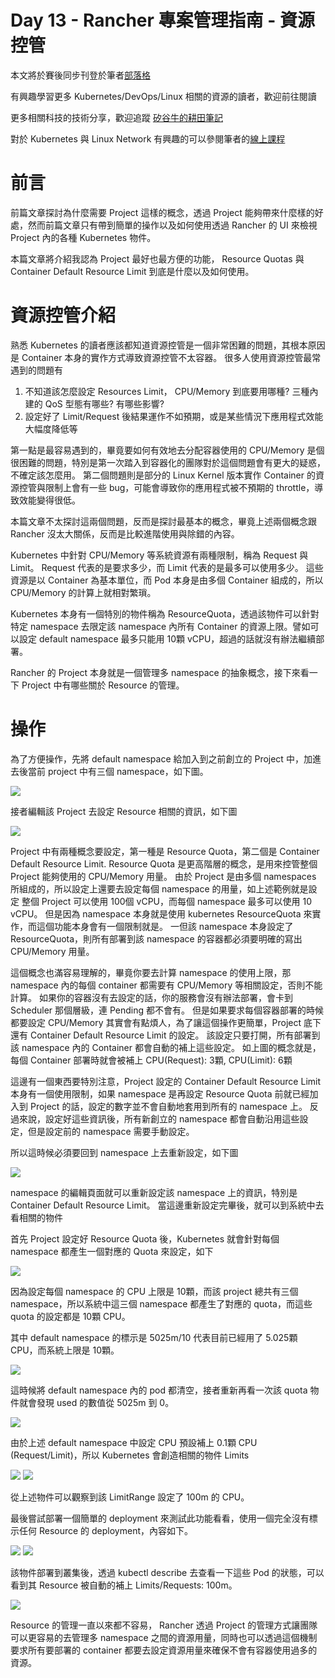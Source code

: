 Day 13 - Rancher 專案管理指南 - 資源控管
====================================

本文將於賽後同步刊登於筆者[部落格](https://hwchiu.com/)

有興趣學習更多 Kubernetes/DevOps/Linux 相關的資源的讀者，歡迎前往閱讀

更多相關科技的技術分享，歡迎追蹤 [矽谷牛的耕田筆記](https://www.facebook.com/technologynoteniu)

對於 Kubernetes 與 Linux Network 有興趣的可以參閱筆者的[線上課程](https://course.hwchiu.com/)

# 前言

前篇文章探討為什麼需要 Project 這樣的概念，透過 Project 能夠帶來什麼樣的好處，然而前篇文章只有帶到簡單的操作以及如何使用透過 Rancher 的 UI 來檢視 Project 內的各種 Kubernetes 物件。

本篇文章將介紹我認為 Project 最好也最方便的功能， Resource Quotas 與 Container Default Resource Limit 到底是什麼以及如何使用。

# 資源控管介紹

熟悉 Kubernetes 的讀者應該都知道資源控管是一個非常困難的問題，其根本原因是 Container 本身的實作方式導致資源控管不太容器。
很多人使用資源控管最常遇到的問題有
1. 不知道該怎麼設定 Resources Limit， CPU/Memory 到底要用哪種? 三種內建的 QoS 型態有哪些? 有哪些影響?
2. 設定好了 Limit/Request 後結果運作不如預期，或是某些情況下應用程式效能大幅度降低等

第一點是最容易遇到的，畢竟要如何有效地去分配容器使用的 CPU/Memory 是個很困難的問題，特別是第一次踏入到容器化的團隊對於這個問題會有更大的疑惑，不確定該怎麼用。
第二個問題則是部分的 Linux Kernel 版本實作 Container 的資源控管與限制上會有一些 bug，可能會導致你的應用程式被不預期的 throttle，導致效能變得很低。

本篇文章不太探討這兩個問題，反而是探討最基本的概念，畢竟上述兩個概念跟 Rancher 沒太大關係，反而是比較進階使用與除錯的內容。

Kubernetes 中針對 CPU/Memory 等系統資源有兩種限制，稱為 Request 與 Limit。
Request 代表的是要求多少，而 Limit 代表的是最多可以使用多少。
這些資源是以 Container 為基本單位，而 Pod 本身是由多個 Container 組成的，所以 CPU/Memory 的計算上就相對繁瑣。

Kubernetes 本身有一個特別的物件稱為 ResourceQuota，透過該物件可以針對特定 namespace 去限定該 namespace 內所有 Container 的資源上限。譬如可以設定 default namespace 最多只能用 10顆 vCPU，超過的話就沒有辦法繼續部署。

Rancher 的 Project 本身就是一個管理多 namespace 的抽象概念，接下來看一下 Project 中有哪些關於 Resource 的管理。

# 操作
為了方便操作，先將 default namespace 給加入到之前創立的 Project 中，加進去後當前 project 中有三個 namespace，如下圖。

![](https://i.imgur.com/ZeRon6T.png)

接者編輯該 Project 去設定 Resource 相關的資訊，如下圖

![](https://i.imgur.com/dGxmeOh.png)

Project 中有兩種概念要設定，第一種是 Resource Quota，第二個是 Container Default Resource Limit.
Resource Quota 是更高階層的概念，是用來控管整個 Project 能夠使用的 CPU/Memory 用量。
由於 Project 是由多個 namespaces 所組成的，所以設定上還要去設定每個 namespace 的用量，如上述範例就是設定
整個 Project 可以使用 100個 vCPU，而每個 namespace 最多可以使用 10 vCPU。
但是因為 namespace 本身就是使用 kubernetes ResourceQuota 來實作，而這個功能本身會有一個限制就是。
一但該 namespace 本身設定了 ResourceQuota，則所有部署到該 namespace 的容器都必須要明確的寫出 CPU/Memory 用量。

這個概念也滿容易理解的，畢竟你要去計算 namespace 的使用上限，那 namespace 內的每個 container 都需要有 CPU/Memory 等相關設定，否則不能計算。
如果你的容器沒有去設定的話，你的服務會沒有辦法部署，會卡到 Scheduler 那個層級，連 Pending 都不會有。
但是如果要求每個容器部署的時候都要設定 CPU/Memory 其實會有點煩人，為了讓這個操作更簡單，Project 底下還有 Container Default Resource Limit 的設定。
該設定只要打開，所有部署到該 namespace 內的 Container 都會自動的補上這些設定。
如上圖的概念就是，每個 Container 部署時就會被補上 CPU(Request): 3顆, CPU(Limit): 6顆

這邊有一個東西要特別注意，Project 設定的 Container Default Resource Limit 本身有一個使用限制，如果 namespace 是再設定 Resource Quota 前就已經加入到 Project 的話，設定的數字並不會自動地套用到所有的 namespace 上。
反過來說，設定好這些資訊後，所有新創立的 namespace 都會自動沿用這些設定，但是設定前的 namespace 需要手動設定。

所以這時候必須要回到 namespace 上去重新設定，如下圖

![](https://i.imgur.com/UqlqrmS.png)

namespace 的編輯頁面就可以重新設定該 namespace 上的資訊，特別是 Container Default Resource Limit。
當這邊重新設定完畢後，就可以到系統中去看相關的物件

首先 Project 設定好 Resource Quota 後，Kubernetes 就會針對每個 namespace 都產生一個對應的 Quota 來設定，如下

![](https://i.imgur.com/SoOUiga.png)

因為設定每個 namespace 的 CPU 上限是 10顆，而該 project 總共有三個 namespace，所以系統中這三個 namespace 都產生了對應的 quota，而這些 quota 的設定都是 10顆 CPU。

其中 default namespace 的標示是 5025m/10 代表目前已經用了 5.025顆 CPU，而系統上限是 10顆。

![](https://i.imgur.com/nq6X7fH.png)

這時候將 default namespace 內的 pod 都清空，接者重新再看一次該 quota 物件就會發現 used 的數值從 5025m 到 0。

![](https://i.imgur.com/fiihnjl.png)

由於上述 default namespace 中設定 CPU 預設補上 0.1顆 CPU (Request/Limit)，所以 Kubernetes 會創造相關的物件 Limits

![](https://i.imgur.com/xUGhx8X.png)
![](https://i.imgur.com/Jg7JvKb.png)

從上述物件可以觀察到該 LimitRange 設定了 100m 的 CPU。

最後嘗試部署一個簡單的 deployment 來測試此功能看看，使用一個完全沒有標示任何 Resource 的 deployment，內容如下。

![](https://i.imgur.com/Ln1SnNw.png)
![](https://i.imgur.com/OOsDiOY.png)

該物件部署到叢集後，透過 kubectl describe 去查看一下這些 Pod 的狀態，可以看到其 Resource 被自動的補上 Limits/Requests: 100m。

![](https://i.imgur.com/5drPVJM.png)

Resource 的管理一直以來都不容易， Rancher 透過 Project 的管理方式讓團隊可以更容易的去管理多 namespace 之間的資源用量，同時也可以透過這個機制要求所有要部署的 container 都要去設定資源用量來確保不會有容器使用過多的資源。
